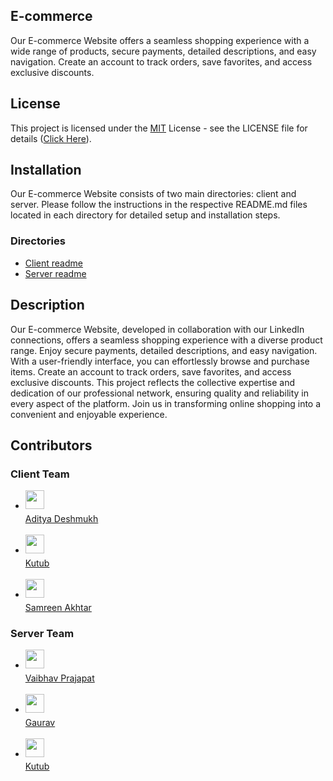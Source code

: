 ## E-commerce

Our E-commerce Website offers a seamless shopping experience with a wide range of products, secure payments, detailed descriptions, and easy navigation. Create an account to track orders, save favorites, and access exclusive discounts.

## License

This project is licensed under the [MIT](https://choosealicense.com/licenses/mit/) License - see the LICENSE file for details ([Click Here](./LICENSE)).

## Installation

Our E-commerce Website consists of two main directories: client and server. Please follow the instructions in the respective README.md files located in each directory for detailed setup and installation steps.

### Directories

- [Client readme](./client/README.md)
- [Server readme](./server/README.md)

## Description

Our E-commerce Website, developed in collaboration with our LinkedIn connections, offers a seamless shopping experience with a diverse product range. Enjoy secure payments, detailed descriptions, and easy navigation. With a user-friendly interface, you can effortlessly browse and purchase items. Create an account to track orders, save favorites, and access exclusive discounts. This project reflects the collective expertise and dedication of our professional network, ensuring quality and reliability in every aspect of the platform. Join us in transforming online shopping into a convenient and enjoyable experience.

## Contributors

### Client Team

- [<img src="https://github.com/Aditya-Deshmukh9.png" width="30px"/><sub><br><a href="https://github.com/Aditya-Deshmukh9">Aditya Deshmukh</a></sub>](https://github.com/Aditya-Deshmukh9)<br><br>
- [<img src="https://github.com/Md-Kutub-Islam.png" width="30px"/><sub><br><a href="https://github.com/Md-Kutub-Islam">Kutub</a></sub>](https://github.com/Md-Kutub-Islam)<br><br>
- [<img src="https://github.com/Samreen2509.png" width="30px"/><sub><br><a href="https://github.com/Samreen2509">Samreen Akhtar</a></sub>](https://github.com/Samreen2509)<br>

### Server Team

- [<img src="https://github.com/vai7725.png" width="30px"/><sub><br><a href="https://github.com/vai7725">Vaibhav Prajapat</a></sub>](https://github.com/vai7725)<br><br>
- [<img src="https://github.com/Gauravst.png" width="30px"/><sub><br><a href="https://github.com/Gauravst">Gaurav</a></sub>](https://github.com/Gauravst)<br><br>
- [<img src="https://github.com/Md-Kutub-Islam.png" width="30px"/><sub><br><a href="https://github.com/Md-Kutub-Islam">Kutub</a></sub>](https://github.com/Md-Kutub-Islam)<br>
